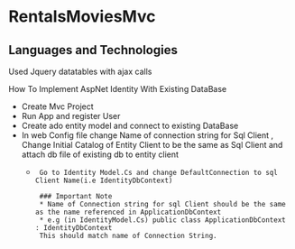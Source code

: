 # RentalsMoviesMvc


## Languages and Technologies

Used Jquery datatables with ajax calls 




 How To Implement AspNet Identity With Existing DataBase 

* Create Mvc Project 
* Run App and register User
* Create ado entity model and connect to existing DataBase
* In web Config file change Name of connection string for  Sql Client ,
  Change Initial Catalog of Entity Client to be the same as Sql Client and attach db file of existing db to entity client
    <add name="IdentityDbContext" connectionString="Data Source=(LocalDB)\MSSQLLocalDB;
         AttachDbFilename=C:\Users\Rafib\ExistingDb.Mdf;Initial Catalog=ExistingDb;
         Integrated Security=True" providerName="System.Data.SqlClient" />
    <add name="RentalStoreEntities" connectionString="metadata=res://*/Models.RentalStoreModel.csdl|
         res://*/Models.RentalStoreModel.ssdl|res://*/Models.RentalStoreModel.msl;
         provider=System.Data.SqlClient;
         provider connection string=&quot;data source=(LocalDB)\MSSQLLocalDB;        
         initial catalog=RentalStore;
            AttachDbFilename=C:\Users\Rafib\ExistingDb.Mdf;
         integrated security=True;
         MultipleActiveResultSets=True;
         App=EntityFramework&quot;" providerName="System.Data.EntityClient" />
  *      Go to Identity Model.Cs and change DefaultConnection to sql Client Name(i.e IdentityDbContext) 
         
         ### Important Note
         * Name of Connection string for sql Client should be the same as the name referenced in ApplicationDbContext
         * e.g (in IdentityModel.Cs) public class ApplicationDbContext : IdentityDbContext
         This should match name of Connection String.


         
         
         
     
          
         
